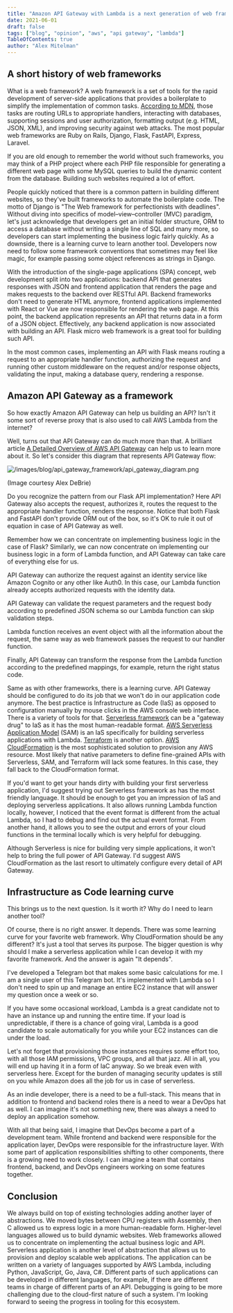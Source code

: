 ```yaml
---
title: "Amazon API Gateway with Lambda is a next generation of web frameworks"
date: 2021-06-01
draft: false
tags: ["blog", "opinion", "aws", "api gateway", "lambda"]
TableOfContents: true
author: "Alex Mitelman"
---
```


## A short history of web frameworks

What is a web framework? A web framework is a set of tools for the rapid development of server-side applications that provides a boilerplate to simplify the implementation of common tasks. [According to MDN](https://developer.mozilla.org/en-US/docs/Learn/Server-side/First_steps/Web_frameworks), those tasks are routing URLs to appropriate handlers, interacting with databases, supporting sessions and user authorization, formatting output (e.g. HTML, JSON, XML), and improving security against web attacks. The most popular web frameworks are Ruby on Rails, Django, Flask, FastAPI, Express, Laravel.

If you are old enough to remember the world without such frameworks, you may think of a PHP project where each PHP file responsible for generating a different web page with some MySQL queries to build the dynamic content from the database. Building such websites required a lot of effort.

People quickly noticed that there is a common pattern in building different websites, so they've built frameworks to automate the boilerplate code. The motto of Django is "The Web framework for perfectionists with deadlines". Without diving into specifics of model–view–controller (MVC) paradigm, let's just acknowledge that developers get an initial folder structure, ORM to access a database without writing a single line of SQL and many more, so developers can start implementing the business logic fairly quickly. As a downside, there is a learning curve to learn another tool. Developers now need to follow some framework conventions that sometimes may feel like magic, for example passing some object references as strings in Django.

With the introduction of the single-page applications (SPA) concept, web development split into two applications: backend API that generates responses with JSON and frontend application that renders the page and makes requests to the backend over RESTful API. Backend frameworks don't need to generate HTML anymore, frontend applications implemented with React or Vue are now responsible for rendering the web page. At this point, the backend application represents an API that returns data in a form of a JSON object. Effectively, any backend application is now associated with building an API. Flask micro web framework is a great tool for building such API.

In the most common cases, implementing an API with Flask means routing a request to an appropriate handler function, authorizing the request and running other custom middleware on the request and/or response objects, validating the input, making a database query, rendering a response.

## Amazon API Gateway as a framework
So how exactly Amazon API Gateway can help us building an API? Isn't it some sort of reverse proxy that is also used to call AWS Lambda from the internet?

Well, turns out that API Gateway can do much more than that. A brilliant article [A Detailed Overview of AWS API Gateway](https://www.alexdebrie.com/posts/api-gateway-elements/) can help us to learn more about it. So let's consider this diagram that represents API Gateway flow:

![/images/blog/api_gateway_framework/api_gateway_diagram.png](/images/blog/api_gateway_framework/api_gateway_diagram.png)

(Image courtesy Alex DeBrie)

Do you recognize the pattern from our Flask API implementation? Here API Gateway also accepts the request, authorizes it, routes the request to the appropriate handler function, renders the response. Notice that both Flask and FastAPI don't provide ORM out of the box, so it's OK to rule it out of equation in case of API Gateway as well.

Remember how we can concentrate on implementing business logic in the case of Flask? Similarly, we can now concentrate on implementing our business logic in a form of Lambda function, and API Gateway can take care of everything else for us.

API Gateway can authorize the request against an identity service like Amazon Cognito or any other like Auth0. In this case, our Lambda function already accepts authorized requests with the identity data.

API Gateway can validate the request parameters and the request body according to predefined JSON schema so our Lambda function can skip validation steps.

Lambda function receives an event object with all the information about the request, the same way as web framework passes the request to our handler function.

Finally, API Gateway can transform the response from the Lambda function according to the predefined mappings, for example, return the right status code.

Same as with other frameworks, there is a learning curve. API Gateway should be configured to do its job that we won't do in our application code anymore. The best practice is Infrastructure as Code (IaS) as opposed to configuration manually by mouse clicks in the AWS console web interface. There is a variety of tools for that. [Serverless framework](https://www.serverless.com/) can be a "gateway drug" to IaS as it has the most human-readable format. [AWS Serverless Application Model](https://aws.amazon.com/serverless/sam/) (SAM) is an IaS specifically for building serverless applications with Lambda. [Terraform](https://www.terraform.io/) is another option. [AWS CloudFormation](https://aws.amazon.com/cloudformation/) is the most sophisticated solution to provision any AWS resource. Most likely that native parameters to define fine-grained APIs with Serverless, SAM, and Terraform will lack some features. In this case, they fall back to the CloudFormation format.

If you'd want to get your hands dirty with building your first serverless application, I'd suggest trying out Serverless framework as has the most friendly language. It should be enough to get you an impression of IaS and deploying serverless applications. It also allows running Lambda function locally, however, I noticed that the event format is different from the actual Lambda, so I had to debug and find out the actual event format. From another hand, it allows you to see the output and errors of your cloud functions in the terminal locally which is very helpful for debugging.

Although Serverless is nice for building very simple applications, it won't help to bring the full power of API Gateway. I'd suggest AWS CloudFormation as the last resort to ultimately configure every detail of API Gateway.

## Infrastructure as Code learning curve

This brings us to the next question. Is it worth it? Why do I need to learn another tool?

Of course, there is no right answer. It depends. There was some learning curve for your favorite web framework. Why CloudFormation should be any different? It's just a tool that serves its purpose. The bigger question is why should I make a serverless application while I can develop it with my favorite framework. And the answer is again "It depends".

I've developed a Telegram bot that makes some basic calculations for me. I am a single user of this Telegram bot. It's implemented with Lambda so I don't need to spin up and manage an entire EC2 instance that will answer my question once a week or so.

If you have some occasional workload, Lambda is a great candidate not to have an instance up and running the entire time. If your load is unpredictable, if there is a chance of going viral, Lambda is a good candidate to scale automatically for you while your EC2 instances can die under the load.

Let's not forget that provisioning those instances requires some effort too, with all those IAM permissions, VPC groups, and all that jazz. All in all, you will end up having it in a form of IaC anyway. So we break even with serverless here. Except for the burden of managing security updates is still on you while Amazon does all the job for us in case of serverless.

As an indie developer, there is a need to be a full-stack. This means that in addition to frontend and backend roles there is a need to wear a DevOps hat as well. I can imagine it's not something new, there was always a need to deploy an application somehow.

With all that being said, I imagine that DevOps become a part of a development team. While frontend and backend were responsible for the application layer, DevOps were responsible for the infrastructure layer. With some part of application responsibilities shifting to other components, there is a growing need to work closely. I can imagine a team that contains frontend, backend, and DevOps engineers working on some features together.

## Conclusion

We always build on top of existing technologies adding another layer of abstractions. We moved bytes between CPU registers with Assembly, then C allowed us to express logic in a more human-readable form. Higher-level languages allowed us to build dynamic websites. Web frameworks allowed us to concentrate on implementing the actual business logic and API. Serverless application is another level of abstraction that allows us to provision and deploy scalable web applications. The application can be written on a variety of languages supported by AWS Lambda, including Python, JavaScript, Go, Java, C#. Different parts of such applications can be developed in different languages, for example, if there are different teams in charge of different parts of an API. Debugging is going to be more challenging due to the cloud-first nature of such a system. I'm looking forward to seeing the progress in tooling for this ecosystem.